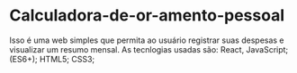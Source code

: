 # Calculadora-de-or-amento-pessoal
Isso é uma web simples que permita ao usuário registrar suas despesas e visualizar um resumo mensal.
As tecnlogias usadas são:
React, 
JavaScript; 
(ES6+);
HTML5;
CSS3;
